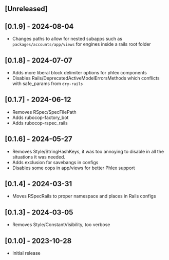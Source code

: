 ## [Unreleased]

## [0.1.9] - 2024-08-04

- Changes paths to allow for nested subapps such as
  `packages/accounts/app/views` for engines inside a rails root folder

## [0.1.8] - 2024-07-07

- Adds more liberal block delimiter options for phlex components
- Disables Rails/DeprecatedActiveModelErrorsMethods which conflicts with
  safe_params from `dry-rails`

## [0.1.7] - 2024-06-12

- Removes RSpec/SpecFilePath
- Adds rubocop-factory\_bot
- Adds rubocop-rspec\_rails

## [0.1.6] - 2024-05-27

- Removes Style/StringHashKeys, it was too annoying to disable in all the
  situations it was needed.
- Adds exclusion for savebangs in configs
- Disables some cops in app/views for better Phlex support

## [0.1.4] - 2024-03-31

- Moves RSpecRails to proper namespace and places in Rails configs

## [0.1.3] - 2024-03-05

- Removes Style/ConstantVisibility, too verbose

## [0.1.0] - 2023-10-28

- Initial release


